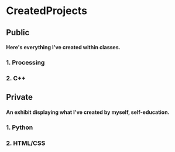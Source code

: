 # CreatedProjects
## Public
  #### Here's everything I've created within classes.
  ### 1. Processing
  ### 2. C++
## Private
  #### An exhibit displaying what I've created by myself, self-education.
  ### 1. Python
  ### 2. HTML/CSS

